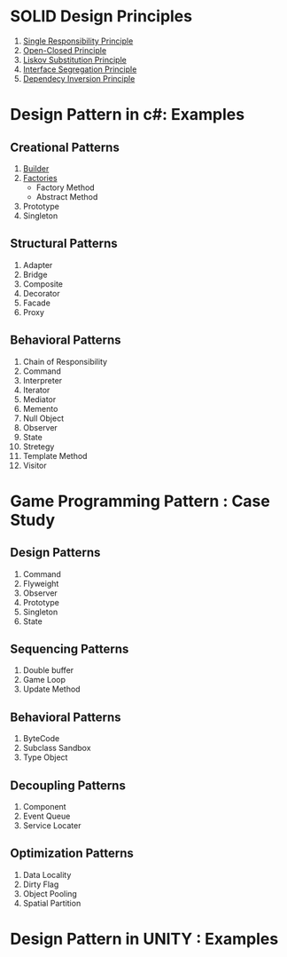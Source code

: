 # SOLID Design Principles
1. [Single Responsibility Principle](https://github.com/JDChristo/Design-Pattern-in-c-sharp/blob/main/SOLIDS/1%20Single%20Responsibility%20Principle/Program.cs)
2. [Open-Closed Principle](https://github.com/JDChristo/Design-Pattern-in-c-sharp/blob/main/SOLIDS/2%20Open-Closed%20Principle/Program.cs)
3. [Liskov Substitution Principle](https://github.com/JDChristo/Design-Pattern-in-c-sharp/blob/main/SOLIDS/3%20Liskov%20Substitution%20Principle/Program.cs)
4. [Interface Segregation Principle](https://github.com/JDChristo/Design-Pattern-in-c-sharp/blob/main/SOLIDS/3%20Liskov%20Substitution%20Principle/Program.cs)
5. [Dependecy Inversion Principle](https://github.com/JDChristo/Design-Pattern-in-c-sharp/blob/main/SOLIDS/5%20Dependency%20inversion%20Principle/Program.cs)

# Design Pattern in c#: Examples

## Creational Patterns
1. [Builder](https://github.com/JDChristo/Design-Pattern-in-c-sharp/tree/main/csharpDesignPatterns/1%20Builder#builder-design-pattern)
2. [Factories](https://github.com/JDChristo/Design-Pattern-in-c-sharp/tree/main/csharpDesignPatterns/2%20Factories#factories-design-pattern)
	- Factory Method
	- Abstract Method
3. Prototype
4. Singleton

## Structural Patterns
1. Adapter
2. Bridge
3. Composite
4. Decorator
5. Facade
6. Proxy

## Behavioral Patterns
1. Chain of Responsibility
2. Command
3. Interpreter
4. Iterator
5. Mediator
6. Memento
7. Null Object
8. Observer
9. State
10. Stretegy
11. Template Method
12. Visitor

# Game Programming Pattern : Case Study

## Design Patterns
1. Command
2. Flyweight
3. Observer
4. Prototype
5. Singleton
6. State

## Sequencing Patterns
1. Double buffer
2. Game Loop
3. Update Method

## Behavioral Patterns
1. ByteCode
2. Subclass Sandbox
3. Type Object

## Decoupling Patterns
1. Component
2. Event Queue
3. Service Locater

## Optimization Patterns
1. Data Locality
2. Dirty Flag
3. Object Pooling
4. Spatial Partition

# Design Pattern in UNITY : Examples

